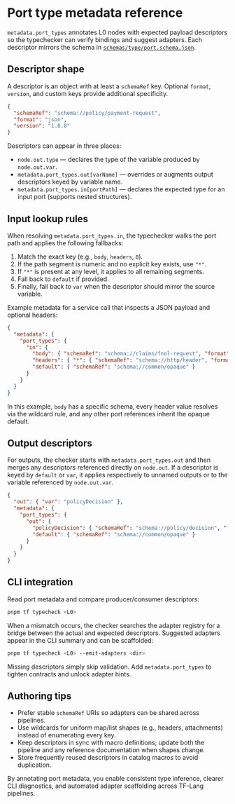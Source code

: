 # Port type metadata reference

`metadata.port_types` annotates L0 nodes with expected payload descriptors so the typechecker can verify bindings and suggest adapters. Each descriptor mirrors the schema in [`schemas/type/port.schema.json`](../../schemas/type/port.schema.json).

## Descriptor shape

A descriptor is an object with at least a `schemaRef` key. Optional `format`, `version`, and custom keys provide additional specificity.

```json
{
  "schemaRef": "schema://policy/payment-request",
  "format": "json",
  "version": "1.0.0"
}
```

Descriptors can appear in three places:

- `node.out.type` — declares the type of the variable produced by `node.out.var`.
- `metadata.port_types.out[varName]` — overrides or augments output descriptors keyed by variable name.
- `metadata.port_types.in[portPath]` — declares the expected type for an input port (supports nested structures).

## Input lookup rules

When resolving `metadata.port_types.in`, the typechecker walks the port path and applies the following fallbacks:

1. Match the exact key (e.g., `body`, `headers`, `0`).
2. If the path segment is numeric and no explicit key exists, use `"*"`.
3. If `"*"` is present at any level, it applies to all remaining segments.
4. Fall back to `default` if provided.
5. Finally, fall back to `var` when the descriptor should mirror the source variable.

Example metadata for a service call that inspects a JSON payload and optional headers:

```json
{
  "metadata": {
    "port_types": {
      "in": {
        "body": { "schemaRef": "schema://claims/fnol-request", "format": "json" },
        "headers": { "*": { "schemaRef": "schema://http/header", "format": "string" } },
        "default": { "schemaRef": "schema://common/opaque" }
      }
    }
  }
}
```

In this example, `body` has a specific schema, every header value resolves via the wildcard rule, and any other port references inherit the opaque default.

## Output descriptors

For outputs, the checker starts with `metadata.port_types.out` and then merges any descriptors referenced directly on `node.out`. If a descriptor is keyed by `default` or `var`, it applies respectively to unnamed outputs or to the variable referenced by `node.out.var`.

```json
{
  "out": { "var": "policyDecision" },
  "metadata": {
    "port_types": {
      "out": {
        "policyDecision": { "schemaRef": "schema://policy/decision", "format": "json" },
        "default": { "schemaRef": "schema://common/opaque" }
      }
    }
  }
}
```

## CLI integration

Read port metadata and compare producer/consumer descriptors:

```bash
pnpm tf typecheck <L0>
```

When a mismatch occurs, the checker searches the adapter registry for a bridge between the actual and expected descriptors. Suggested adapters appear in the CLI summary and can be scaffolded:

```bash
pnpm tf typecheck <L0> --emit-adapters <dir>
```

Missing descriptors simply skip validation. Add `metadata.port_types` to tighten contracts and unlock adapter hints.

## Authoring tips

- Prefer stable `schemaRef` URIs so adapters can be shared across pipelines.
- Use wildcards for uniform map/list shapes (e.g., headers, attachments) instead of enumerating every key.
- Keep descriptors in sync with macro definitions; update both the pipeline and any reference documentation when shapes change.
- Store frequently reused descriptors in catalog macros to avoid duplication.

By annotating port metadata, you enable consistent type inference, clearer CLI diagnostics, and automated adapter scaffolding across TF-Lang pipelines.
